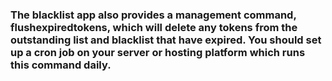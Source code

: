 ### The blacklist app also provides a management command, flushexpiredtokens, which will delete any tokens from the outstanding list and blacklist that have expired. You should set up a cron job on your server or hosting platform which runs this command daily.